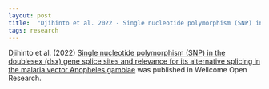 ```yaml
---
layout: post
title:  "Djihinto et al. 2022 - Single nucleotide polymorphism (SNP) in the doublesex (dsx) gene splice sites and relevance for its alternative splicing in the malaria vector Anopheles gambiae"
tags: research
---
```


Djihinto et al. (2022) [Single nucleotide polymorphism (SNP) in the doublesex (dsx) gene splice sites and relevance for its alternative splicing in the malaria vector Anopheles gambiae](https://doi.org/10.12688/wellcomeopenres.17572.1) was published in Wellcome Open Research.
